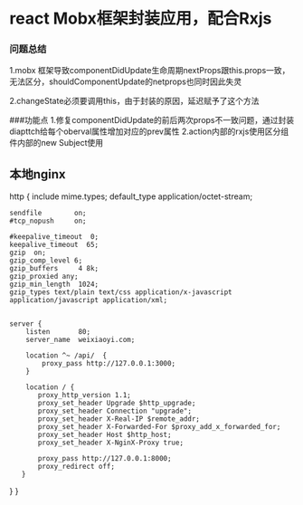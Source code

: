 # react Mobx框架封装应用，配合Rxjs



### 问题总结
1.mobx 框架导致componentDidUpdate生命周期nextProps跟this.props一致，无法区分，shouldComponentUpdate的netprops也同时因此失灵

2.changeState必须要调用this，由于封装的原因，延迟赋予了这个方法

###功能点
1.修复componentDidUpdate的前后两次props不一致问题，通过封装diapttch给每个oberval属性增加对应的prev属性
2.action内部的rxjs使用区分组件内部的new Subject使用

## 本地nginx
http {
    include       mime.types;
    default_type  application/octet-stream;

    sendfile        on;
    #tcp_nopush     on;

    #keepalive_timeout  0;
    keepalive_timeout  65;
    gzip  on;
    gzip_comp_level 6;
    gzip_buffers     4 8k;
    gzip_proxied any;
    gzip_min_length  1024;
    gzip_types text/plain text/css application/x-javascript application/javascript application/xml;


    server {
        listen       80;
        server_name  weixiaoyi.com;

        location ^~ /api/  {
            proxy_pass http://127.0.0.1:3000;
        }

        location / {
           proxy_http_version 1.1;
           proxy_set_header Upgrade $http_upgrade;
           proxy_set_header Connection "upgrade";
           proxy_set_header X-Real-IP $remote_addr;
           proxy_set_header X-Forwarded-For $proxy_add_x_forwarded_for;
           proxy_set_header Host $http_host;
           proxy_set_header X-NginX-Proxy true;

           proxy_pass http://127.0.0.1:8000;
           proxy_redirect off;
       }
   }
}